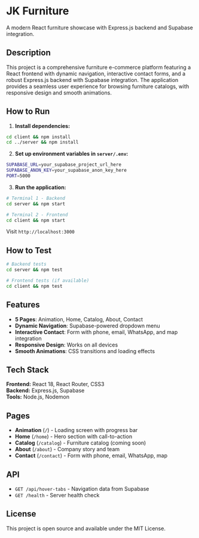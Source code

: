 # JK Furniture

A modern React furniture showcase with Express.js backend and Supabase integration.

## Description

This project is a comprehensive furniture e-commerce platform featuring a React frontend with dynamic navigation, interactive contact forms, and a robust Express.js backend with Supabase integration. The application provides a seamless user experience for browsing furniture catalogs, with responsive design and smooth animations.

## How to Run

1. **Install dependencies:**
```bash
cd client && npm install
cd ../server && npm install
```

2. **Set up environment variables in `server/.env`:**
```bash
SUPABASE_URL=your_supabase_project_url_here
SUPABASE_ANON_KEY=your_supabase_anon_key_here
PORT=5000
```

3. **Run the application:**
```bash
# Terminal 1 - Backend
cd server && npm start

# Terminal 2 - Frontend  
cd client && npm start
```

Visit `http://localhost:3000`

## How to Test

```bash
# Backend tests
cd server && npm test

# Frontend tests (if available)
cd client && npm test
```

## Features

- **5 Pages**: Animation, Home, Catalog, About, Contact
- **Dynamic Navigation**: Supabase-powered dropdown menu
- **Interactive Contact**: Form with phone, email, WhatsApp, and map integration
- **Responsive Design**: Works on all devices
- **Smooth Animations**: CSS transitions and loading effects

## Tech Stack

**Frontend:** React 18, React Router, CSS3  
**Backend:** Express.js, Supabase  
**Tools:** Node.js, Nodemon

## Pages

- **Animation** (`/`) - Loading screen with progress bar
- **Home** (`/home`) - Hero section with call-to-action
- **Catalog** (`/catalog`) - Furniture catalog (coming soon)
- **About** (`/about`) - Company story and team
- **Contact** (`/contact`) - Form with phone, email, WhatsApp, map

## API

- `GET /api/hover-tabs` - Navigation data from Supabase
- `GET /health` - Server health check

## License

This project is open source and available under the MIT License.

